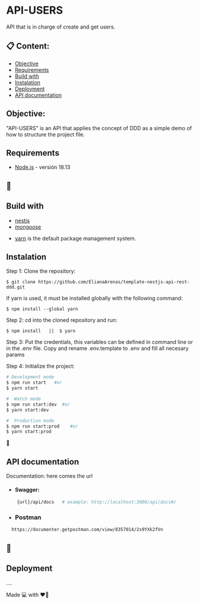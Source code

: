 # API-USERS

API that is in charge of create and get users.

## 📋 Content:

- [Objective](#objective)
- [Requirements](#requirements)
- [Build with](#build-with)
- [Instalation](#instalation)
- [Deployment](#deployment)
- [API documentation](#api-documentation)

## Objective: 

"API-USERS" is an API that applies the concept of DDD as a simple demo of how to structure the project file.

## Requirements

- [Node.js](https://nodejs.org/en/blog/release/v18.13.0) - versión 18.13

## 🔨
## Build with

- [nestjs](https://docs.nestjs.com/) 
- [mongoose](https://mongoosejs.com/)
* [yarn](https://yarnpkg.com/) is the default package management system.

## Instalation

Step 1: Clone the repository:
```
$ git clone https://github.com/ElianaArenas/template-nestjs-api-rest-ddd.git
```
If yarn is used, it must be installed globally with the following command:
```
$ npm install --global yarn
```
Step 2: cd into the cloned repository and run:
 
```
$ npm install   ||  $ yarn
```

Step 3: Put the credentials, this variables can be defined in command line or in the .env file. Copy and rename .env.template to .env and fill all necesary params


Step 4: Initialize the project:

```bash
# Development mode
$ npm run start   #or
$ yarn start

#  Watch mode
$ npm run start:dev  #or
$ yarn start:dev

#  Production mode
$ npm run start:prod    #or
$ yarn start:prod

```
📝
## API documentation

Documentation: here comes the url

- #### Swagger:

```bash
    {url}/api/docs   # example: http://localhost:3000/api/docs#/
```
- ### Postman
```bash
  https://documenter.getpostman.com/view/8357014/2s9YXk2fVn
```

## 🚀
## Deployment
 ....

Made 💻 with ❤🧠 



